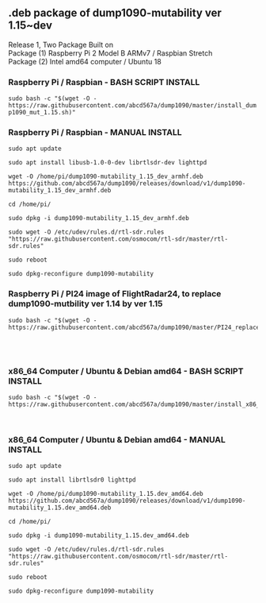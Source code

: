 ## .deb package of dump1090-mutability ver 1.15~dev
Release 1, Two Package Built on </br>
Package (1) Raspberry Pi 2 Model B ARMv7 / Raspbian Stretch </br>
Package (2) Intel amd64 computer / Ubuntu 18 </br>

### Raspberry Pi / Raspbian - BASH SCRIPT INSTALL
`sudo bash -c "$(wget -O - https://raw.githubusercontent.com/abcd567a/dump1090/master/install_dump1090_mut_1.15.sh)" `</br>

### Raspberry Pi / Raspbian - MANUAL INSTALL </br>

```
sudo apt update 

sudo apt install libusb-1.0-0-dev librtlsdr-dev lighttpd 

wget -O /home/pi/dump1090-mutability_1.15_dev_armhf.deb https://github.com/abcd567a/dump1090/releases/download/v1/dump1090-mutability_1.15_dev_armhf.deb 

cd /home/pi/ 

sudo dpkg -i dump1090-mutability_1.15_dev_armhf.deb 

sudo wget -O /etc/udev/rules.d/rtl-sdr.rules "https://raw.githubusercontent.com/osmocom/rtl-sdr/master/rtl-sdr.rules" 

sudo reboot 

sudo dpkg-reconfigure dump1090-mutability 

```

### Raspberry Pi / PI24 image of FlightRadar24, to replace dump1090-mutbility ver 1.14 by ver 1.15

```
sudo bash -c "$(wget -O - https://raw.githubusercontent.com/abcd567a/dump1090/master/PI24_replace_dump1090_v1.14_by_v1.15.sh)"  
``` 
</br></br>

### x86_64 Computer / Ubuntu & Debian amd64 - BASH SCRIPT INSTALL

```
sudo bash -c "$(wget -O - https://raw.githubusercontent.com/abcd567a/dump1090/master/install_x86_64_dump1090_mut_1.15.sh)"  
``` 
</br>

### x86_64 Computer / Ubuntu & Debian amd64 - MANUAL INSTALL</br>

```
sudo apt update 

sudo apt install librtlsdr0 lighttpd 

wget -O /home/pi/dump1090-mutability_1.15.dev_amd64.deb https://github.com/abcd567a/dump1090/releases/download/v1/dump1090-mutability_1.15.dev_amd64.deb 

cd /home/pi/ 

sudo dpkg -i dump1090-mutability_1.15.dev_amd64.deb 

sudo wget -O /etc/udev/rules.d/rtl-sdr.rules "https://raw.githubusercontent.com/osmocom/rtl-sdr/master/rtl-sdr.rules"  

sudo reboot 

sudo dpkg-reconfigure dump1090-mutability   

```  
</br>

